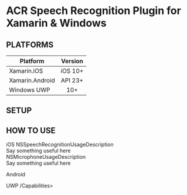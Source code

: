 # ACR Speech Recognition Plugin for Xamarin & Windows

## PLATFORMS

|Platform|Version|
| ------------------- |:------------------: |
|Xamarin.iOS|iOS 10+|
|Xamarin.Android|API 23+|
|Windows UWP|10+|

## SETUP
    

## HOW TO USE

iOS
    <key>NSSpeechRecognitionUsageDescription</key>  
    <string>Say something useful here</string>  
    <key>NSMicrophoneUsageDescription</key>  
    <string>Say something useful here</string> 

Android
	<uses-sdk android:minSdkVersion="23" />
	<uses-permission android:name="android.permission.INTERNET" />
	<uses-permission android:name="android.permission.RECORD_AUDIO" />

UWP
<Capabilities>
 <Capability Name="internetClient" />
 <DeviceCapability Name="microphone" />
 /Capabilities>
 